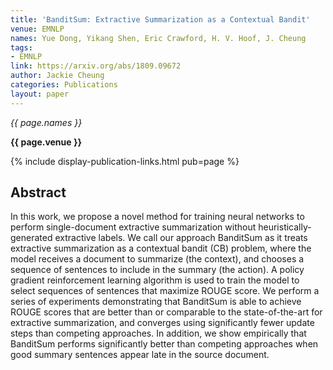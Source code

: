 ```yaml
---
title: 'BanditSum: Extractive Summarization as a Contextual Bandit'
venue: EMNLP
names: Yue Dong, Yikang Shen, Eric Crawford, H. V. Hoof, J. Cheung
tags:
- EMNLP
link: https://arxiv.org/abs/1809.09672
author: Jackie Cheung
categories: Publications
layout: paper
---
```


*{{ page.names }}*

**{{ page.venue }}**

{% include display-publication-links.html pub=page %}

## Abstract

In this work, we propose a novel method for training neural networks to perform single-document extractive summarization without heuristically-generated extractive labels. We call our approach BanditSum as it treats extractive summarization as a contextual bandit (CB) problem, where the model receives a document to summarize (the context), and chooses a sequence of sentences to include in the summary (the action). A policy gradient reinforcement learning algorithm is used to train the model to select sequences of sentences that maximize ROUGE score. We perform a series of experiments demonstrating that BanditSum is able to achieve ROUGE scores that are better than or comparable to the state-of-the-art for extractive summarization, and converges using significantly fewer update steps than competing approaches. In addition, we show empirically that BanditSum performs significantly better than competing approaches when good summary sentences appear late in the source document.